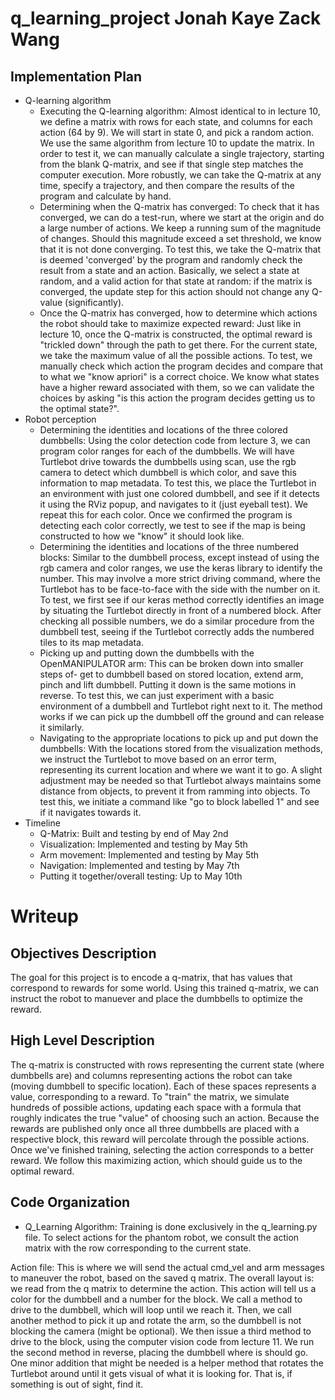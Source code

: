 # q_learning_project Jonah Kaye Zack Wang 

## Implementation Plan 
* Q-learning algorithm
    * Executing the Q-learning algorithm: Almost identical to in lecture 10, we define a matrix with rows for each state, and columns for each action (64 by 9). We will start in state 0, and pick a random action. We use the same algorithm from lecture 10 to update the matrix. In order to test it, we can manually calculate a single trajectory, starting from the blank Q-matrix, and see if that single step matches the computer execution. More robustly, we can take the Q-matrix at any time, specify a trajectory, and then compare the results of the program and calculate by hand. 
    * Determining when the Q-matrix has converged: To check that it has converged, we can do a test-run, where we start at the origin and do a large number of actions. We keep a running sum of the magnitude of changes. Should this magnitude exceed a set threshold, we know that it is not done converging. To test this, we take the Q-matrix that is deemed 'converged' by the program and randomly check the result from a state and an action. Basically, we select a state at random, and a valid action for that state at random: if the matrix is converged, the update step for this action should not change any Q-value (significantly). 
    * Once the Q-matrix has converged, how to determine which actions the robot should take to maximize expected reward: Just like in lecture 10, once the Q-matrix is constructed, the optimal reward is "trickled down" through the path to get there. For the current state, we take the maximum value of all the possible actions. To test, we manually check which action the program decides and compare that to what we "know apriori" is a correct choice. We know what states have a higher reward associated with them, so we can validate the choices by asking "is this action the program decides getting us to the optimal state?". 
* Robot perception
    * Determining the identities and locations of the three colored dumbbells: Using the color detection code from lecture 3, we can program color ranges for each of the dumbbells. We will have Turtlebot drive towards the dumbbells using scan, use the rgb camera to detect which dumbbell is which color, and save this information to map metadata. To test this, we place the Turtlebot in an environment with just one colored dumbbell, and see if it detects it using the RViz popup, and navigates to it (just eyeball test). We repeat this for each color. Once we confirmed the program is detecting each color correctly, we test to see if the map is being constructed to how we "know" it should look like. 
    * Determining the identities and locations of the three numbered blocks: Similar to the dumbbell process, except instead of using the rgb camera and color ranges, we use the keras library to identify the number. This may involve a more strict driving command, where the Turtlebot has to be face-to-face with the side with the number on it. To test, we first see if our keras method correctly identifies an image by situating the Turtlebot directly in front of a numbered block. After checking all possible numbers, we do a similar procedure from the dumbbell test, seeing if the Turtlebot correctly adds the numbered tiles to its map metadata. 
    * Picking up and putting down the dumbbells with the OpenMANIPULATOR arm: This can be broken down into smaller steps of- get to dumbbell based on stored location, extend arm, pinch and lift dumbbell. Putting it down is the same motions in reverse. To test this, we can just experiment with a basic environment of a dumbbell and Turtlebot right next to it. The method works if we can pick up the dumbbell off the ground and can release it similarly. 
    * Navigating to the appropriate locations to pick up and put down the dumbbells: With the locations stored from the visualization methods, we instruct the Turtlebot to move based on an error term, representing its current location and where we want it to go. A slight adjustment may be needed so that Turtlebot always maintains some distance from objects, to prevent it from ramming into objects. To test this, we initiate a command like "go to block labelled 1" and see if it navigates towards it. 
* Timeline
    * Q-Matrix: Built and testing by end of May 2nd
    * Visualization: Implemented and testing by May 5th
    * Arm movement: Implemented and testing by May 5th
    * Navigation: Implemented and testing by May 7th
    * Putting it together/overall testing: Up to May 10th  

# Writeup

## Objectives Description

The goal for this project is to encode a q-matrix, that has values that correspond to rewards for some world. Using this trained q-matrix, we can instruct the robot to manuever and place the dumbbells to optimize the reward.

## High Level Description
The q-matrix is constructed with rows representing the current state (where dumbbells are) and columns representing actions the robot can take (moving dumbbell to specific location). Each of these spaces represents a value, corresponding to a reward. To "train" the matrix, we simulate hundreds of possible actions, updating each space with a formula that roughly indicates the true "value" of choosing such an action. Because the rewards are published only once all three dumbbells are placed with a respective block, this reward will percolate through the possible actions. Once we've finished training, selecting the action corresponds to a better reward. We follow this maximizing action, which should guide us to the optimal reward. 

## Code Organization

* Q_Learning Algorithm: Training is done exclusively in the q_learning.py file. To select actions for the phantom robot, we consult the action matrix with the row corresponding to the current state. 

Action file: This is where we will send the actual cmd_vel and arm messages to maneuver the robot, based on the saved q matrix. The overall layout is: we read from the q matrix to determine the action. This action will tell us a color for the dumbbell and a number for the block. We call a method to drive to the dumbbell, which will loop until we reach it. Then, we call another method to pick it up and rotate the arm, so the dumbbell is not blocking the camera (might be optional). We then issue a third method to drive to the block, using the computer vision code from lecture 11. We run the second method in reverse, placing the dumbbell where is should go. One minor addition that might be needed is a helper method that rotates the Turtlebot around until it gets visual of what it is looking for. That is, if something is out of sight, find it.

